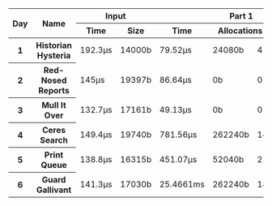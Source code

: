 <table>
  <thread>
    <tr>
      <th rowspan="2">Day</th>
      <th rowspan="2">Name</th>
      <th colspan="2">Input</th>
      <th colspan="4">Part 1</th>
      <th colspan="4">Part 2</th>
    </tr>
    <tr>
      <th>Time</th>
      <th>Size</th>
      <th>Time</th>
      <th colspan="2">Allocations</th>
      <th>Result</th>
      <th>Time</th>
      <th colspan="2">Allocations</th>
      <th>Result</th>
    </tr>
  </thread>
  <tbody id="results">
<tr>
<th>1</th>
<th>Historian Hysteria</th>
<td>192.3µs</td>
<td>14000b</td>
<td>79.52µs</td>
<td>24080b</td><td>4</td>
<td>1223326</td>
<td>81.98µs</td>
<td>24080b</td><td>4</td>
<td>21070419</td>
</tr>
<tr>
<th>2</th>
<th>Red-Nosed Reports</th>
<td>145µs</td>
<td>19397b</td>
<td>86.64µs</td>
<td>0b</td><td>0</td>
<td>334</td>
<td>221.2µs</td>
<td>0b</td><td>0</td>
<td>400</td>
</tr>
<tr>
<th>3</th>
<th>Mull It Over</th>
<td>132.7µs</td>
<td>17161b</td>
<td>49.13µs</td>
<td>0b</td><td>0</td>
<td>165225049</td>
<td>69.88µs</td>
<td>152b</td><td>5</td>
<td>108830766</td>
</tr>
<tr>
<th>4</th>
<th>Ceres Search</th>
<td>149.4µs</td>
<td>19740b</td>
<td>781.56µs</td>
<td>262240b</td><td>14</td>
<td>2514</td>
<td>434.39µs</td>
<td>262240b</td><td>14</td>
<td>1888</td>
</tr>
<tr>
<th>5</th>
<th>Print Queue</th>
<td>138.8µs</td>
<td>16315b</td>
<td>451.07µs</td>
<td>52040b</td><td>2</td>
<td>5268</td>
<td>577.6µs</td>
<td>52040b</td><td>2</td>
<td>5799</td>
</tr>
<tr>
<th>6</th>
<th>Guard Gallivant</th>
<td>141.3µs</td>
<td>17030b</td>
<td>25.4661ms</td>
<td>262240b</td><td>14</td>
<td>5534</td>
<td>62.3404ms</td>
<td>275704b</td><td>17</td>
<td>2344</td>
</tr>
</tbody>
</table>
